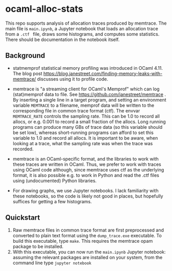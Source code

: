# ocaml-alloc-stats

This repo supports analysis of allocation traces produced by memtrace. The main file is `main.ipynb`, a Jupyter notebook that loads an allocation trace from a `.ctf ` file, draws some histograms, and computes some statistics. There should be documentation in the notebook itself.

## Background

* statmemprof statistical memory profiling was introduced in OCaml 4.11. The blog post https://blog.janestreet.com/finding-memory-leaks-with-memtrace/ discusses using it to profile code.
* memtrace is "a streaming client for OCaml's Memprof" which can log (stat)memprof data to file. See https://github.com/janestreet/memtrace . By inserting a single line in a target program, and setting an environment variable `MEMTRACE` to a filename, memprof data will be written to the corresponding file in common trace format (ctf). The envvar `MEMTRACE_RATE` controls the sampling rate. This can be 1.0 to record all allocs, or e.g. 0.001 to record a small fraction of the allocs. Long running programs can produce many GBs of trace data (so this variable should be set low), whereas short-running programs can afford to set this variable to 1.0 and record all allocs. It is important to be aware, when looking at a trace, what the sampling rate was when the trace was recorded.
* memtrace is an OCaml-specific format, and the libraries to work with these traces are written in OCaml. Thus, we prefer to work with traces using OCaml code although, since memtrace uses ctf as the underlying format, it is also possible e.g. to work in Python and read the .ctf files using (undocumented) Python libraries.

* For drawing graphs, we use Jupyter notebooks. I lack familiarity with these notebooks, so the code is likely not good in places, but hopefully suffices for getting a few histograms.

## Quickstart

1. Raw memtrace files in common trace format are first preprocessed and converted to plain text format using the `dump_trace.exe` executable. To build this executable, type `make`. This requires the memtrace opam package to be installed.
2. With this executable, you can now run the `main.ipynb` Jupyter notebook: assuming the relevant packages are installed on your system, from the command line type `jupyter notebook`
